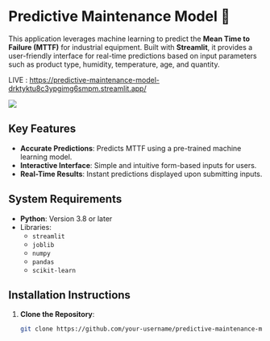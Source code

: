 
# Predictive Maintenance Model 🔧

This application leverages machine learning to predict the **Mean Time to Failure (MTTF)** for industrial equipment. Built with **Streamlit**, it provides a user-friendly interface for real-time predictions based on input parameters such as product type, humidity, temperature, age, and quantity.

LIVE : https://predictive-maintenance-model-drktyktu8c3ypgimg6smpm.streamlit.app/


![](https://github.com/user-attachments/assets/5ba83d5a-5711-45d6-8589-2092aba17769)

## Key Features
- **Accurate Predictions**: Predicts MTTF using a pre-trained machine learning model.
- **Interactive Interface**: Simple and intuitive form-based inputs for users.
- **Real-Time Results**: Instant predictions displayed upon submitting inputs.

## System Requirements
- **Python**: Version 3.8 or later
- Libraries:
  - `streamlit`
  - `joblib`
  - `numpy`
  - `pandas`
  - `scikit-learn`

## Installation Instructions
1. **Clone the Repository**:
   ```bash
   git clone https://github.com/your-username/predictive-maintenance-model.git
